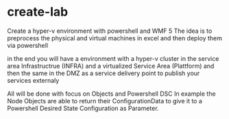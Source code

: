 # create-lab
Create a hyper-v environment with powershell and WMF 5
The idea is to preprocess the physical and virtual machines in excel and then deploy them via powershell

in the end you will have a environment with a hyper-v cluster in the service area Infrastructrue (INFRA) and a virtualized Service Area (Plattform) and
then the same in the DMZ as a service delivery point to publish your services externaly

All will be done with focus on Objects and Powershell DSC 
In example the Node Objects are able to return their ConfigurationData to give it to a Powershell Desired State Configuration as Parameter.
